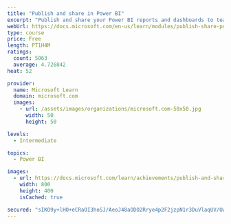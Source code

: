 ```yaml
---
title: "Publish and share in Power BI"
excerpt: "Publish and share your Power BI reports and dashboards to teammates in your organization or to everyone on the web."
webUrl: https://docs.microsoft.com/en-us/learn/modules/publish-share-power-bi/
type: course
price: Free
length: PT1H4M
ratings:
  count: 5063
  average: 4.726842
heat: 52

provider:
  name: Microsoft Learn
  domain: microsoft.com
  images:
    - url: /assets/images/organizations/microsoft.com-50x50.jpg
      width: 50
      height: 50

levels:
  - Intermediate

topics:
  - Power BI

images:
  - url: https://docs.microsoft.com/learn/achievements/publish-and-share-with-power-bi-desktop-social.png
    width: 800
    height: 400
    isCached: true

secured: "sIKO9y+lHO+eCRaOI3hoSJ/AeoJ48aODO2Rrye4p2F2jzpN1r3DuVlaqUV/UwuOv20O3kExVgs7SoScWMovRyXXhpdcVIG8GliYIXnqEZLfJJ0Hw16+8ne+un/ah3UTAR+3K1XzTJ4NsZhxN1GpCXZA2ENhRmk7MxAmIjtvPLrqdVKOtiywLQ4pauI0oUs7wSzBySjAwYXxH8NpKpRhu4GjztDGA9/MocjeH6+pQKU4U0ClJ/fCwx5pyXM4kxkwFg7HBbbAb/gF4Gf4/6ctQJ2R1BTbBke14zo51RRSfywSdltNTtJ5QIJFkxaY3go8hpLg+2zQ8GXrnvp4ztOjwTgESI5krYD62zZg8+WOpBzPhr9/SgUTSzcZ6Er6JivJL85Yi2xZhj/+TEt/y7Hd6lGUykx/TgNjl9ZHoXeziGLk=;IT+m38bdH2UtpxQZXGDCIQ=="
---
```


